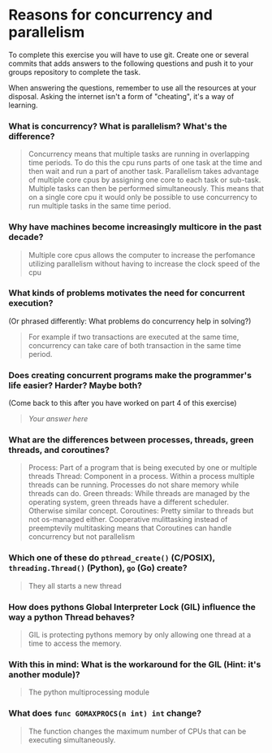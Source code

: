 # Reasons for concurrency and parallelism


To complete this exercise you will have to use git. Create one or several commits that adds answers to the following questions and push it to your groups repository to complete the task.

When answering the questions, remember to use all the resources at your disposal. Asking the internet isn't a form of "cheating", it's a way of learning.

 ### What is concurrency? What is parallelism? What's the difference?
 > Concurrency means that multiple tasks are running in overlapping time periods. To do this the cpu runs parts of one task at the time and then wait and run a part of another task. Parallelism takes advantage of multiple core cpus by assigning one core to each task or sub-task. Multiple tasks can then be performed simultaneously. This means that on a single core cpu it would only be possible to use concurrency to run multiple tasks in the same time period.
 
 ### Why have machines become increasingly multicore in the past decade?
 > Multiple core cpus allows the computer to increase the perfomance utilizing parallelism without having to increase the clock speed of the cpu
 
 ### What kinds of problems motivates the need for concurrent execution?
 (Or phrased differently: What problems do concurrency help in solving?)
 > For example if two transactions are executed at the same time, concurrency can take care of both transaction in the same time period.
 
 ### Does creating concurrent programs make the programmer's life easier? Harder? Maybe both?
 (Come back to this after you have worked on part 4 of this exercise)
 > *Your answer here*
 
 ### What are the differences between processes, threads, green threads, and coroutines?
 > Process: Part of a program that is being executed by one or multiple threads
   Thread: Component in a process. Within a process multiple threads can be running. Processes do not share memory while threads can do.
   Green threads: While threads are managed by the operating system, green threads have a different scheduler. Otherwise similar concept.
   Coroutines: Pretty similar to threads but not os-managed either. Cooperative mulittasking instead of preemptevily multitasking means that Coroutines can handle concurrency but not parallelism
    
 
 ### Which one of these do `pthread_create()` (C/POSIX), `threading.Thread()` (Python), `go` (Go) create?
 > They all starts a new thread
 
 ### How does pythons Global Interpreter Lock (GIL) influence the way a python Thread behaves?
 > GIL is protecting pythons memory by only allowing one thread at a time to access the memory.
 
 ### With this in mind: What is the workaround for the GIL (Hint: it's another module)?
 > The python multiprocessing module 
 
 ### What does `func GOMAXPROCS(n int) int` change? 
 > The function changes the maximum number of CPUs that can be executing simultaneously.
